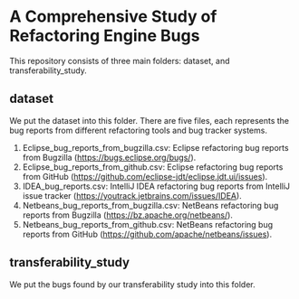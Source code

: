# A Comprehensive Study of Refactoring Engine Bugs

This repository consists of three main folders: dataset, and transferability_study.

## dataset
We put the dataset into this folder.
There are five files, each represents the bug reports from different refactoring tools and bug tracker systems.
1. Eclipse_bug_reports_from_bugzilla.csv: Eclipse refactoring bug reports from Bugzilla (https://bugs.eclipse.org/bugs/).
2. Eclipse_bug_reports_from_github.csv: Eclipse refactoring bug reports from GitHub (https://github.com/eclipse-jdt/eclipse.jdt.ui/issues).
3. IDEA_bug_reports.csv: IntelliJ IDEA refactoring bug reports from IntelliJ issue tracker (https://youtrack.jetbrains.com/issues/IDEA).
4. Netbeans_bug_reports_from_bugzilla.csv: NetBeans refactoring bug reports from Bugzilla (https://bz.apache.org/netbeans/).
5. Netbeans_bug_reports_from_github.csv: NetBeans refactoring bug reports from GitHub (https://github.com/apache/netbeans/issues).

## transferability_study
We put the bugs found by our transferability study into this folder.


